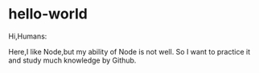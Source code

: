 # hello-world
Hi,Humans:

Here,I like Node,but my ability of Node is not well.
So I want to practice it and study much knowledge by Github.
